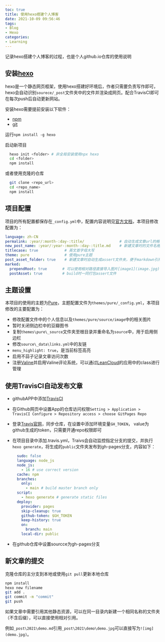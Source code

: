 ```yaml
---
toc: true
title: 使用hexo搭建个人博客
date: 2021-10-09 09:56:46
tags: 
- Blog
- Hexo
categories:
- Learning
---
```

记录hexo搭建个人博客的过程，也是个人github.io仓库的使用说明

## 安装[hexo](https://hexo.io/zh-cn/docs/)

hexo是一个静态网页框架，使用hexo搭建好环境后，作者只需要负责写作即可，hexo会自动识别`sourece/_post`文件夹中的文件并渲染成网页。配合TravisCI即可在每次push后自动更新网站。

安装hexo需要提前安装以下软件：

* [npm](https://nodejs.org/en/download/)
* [git](https://git-scm.com/downloads)
  
运行`npm install -g hexo`

启动新项目

```bash
  hexo init <folder> # 非全局安装使用npx hexo
  cd <folder>
  npm install
```

或者使用克隆的仓库

```bash
  git clone <repo_url>
  cd <repo_name>
  npm install
```

## 项目配置

项目的所有配置都保存在`_config.yml`中，配置内容说明见[官方文档](https://hexo.io/zh-cn/docs/configuration)，本项目修改配置为：

```yml
language: zh-CN
permalink: :year/:month-:day-:title/                # 自动生成文章url的格式
new_post_name: :year/:year-:month-:day-:title.md    # 新建文章时的文件名格式
titlecase: true            # 英文首字母大写
theme: pure                # 使用pure主题
post_asset_folder: true    # 新建文章时自动生成assert文件夹，便于markdown引用图片等资源
marked:
  prependRoot: true       # 可以使用相对路径直接导入图片[image1](image.jpg)
  postAsset: true         # build时一同打包assert文件
```

## 主题设置

本项目的使用的主题为[Pure](https://github.com/cofess/hexo-theme-pure)，主题配置文件为`themes/pure/_config.yml`，本项目修改的主要配置为：

* 修改配置文件中的个人信息以及`themes/pure/source/image`中的相关图片
* 暂时关闭侧边栏中的豆瓣图书
* 复制`themes\pure\_source`文件夹至根目录并重命名为`source`中，用于启用侧边栏
* 修改`source\_data\links.yml`中的友链
* `menu_highlight: true`，是当前标签高亮
* 启用不蒜子记录文章访问次数
* 注册[Valine](https://valine.js.org/)并启用Valine评论系统，可以通过[LeanCloud](https://console.leancloud.cn/apps)的应用中的class进行管理

## 使用TravisCI自动发布文章

* githubAPP中添加[TravisCI](https://github.com/marketplace/travis-ci)
* 在Github网页中设置App的仓库访问权限`Setting > Application > TravisCI Configure > Repository access > choose GitPages Repo`
* 登录[Travis官网](https://www.travis-ci.com/)，同步仓库，在设置中添加环境变量`GH_TOKEN`， value为github生成的token，只需要开通repo权限即可
* 在项目目录中添加.travis.yml，Traivs会自动监控指定分支的提交，并执行`hexo generate`，将生成的`public`文件夹发布到gh-pages分支，内容如下：

  ```yml
    sudo: false
    language: node_js
    node_js:
      - 16 # use correct version
    cache: npm
    branches:
      only:
        - main # build master branch only
    script:
      - hexo generate # generate static files
    deploy:
      provider: pages
      skip-cleanup: true
      github-token: $GH_TOKEN
      keep-history: true
      on:
        branch: main
      local-dir: public
  ```
  
* 在github仓库中设置sourcce为gh-pages分支

## 新文章的提交

克隆仓库的主分支到本地或使用`git pull`更新本地仓库

```bash
npm install
hexo new filename
git add .
git commit -m "commit"
git push
```

如果文章中需要引用其他静态资源，可以在同一目录内新建一个相同名称的文件夹（不含后缀），可以直接使用相对引用。

例如`_post\2021\demo.md`引用`_post\2021\demo\demo.jpg`可以直接写为`![img](demo.jpg)`。
